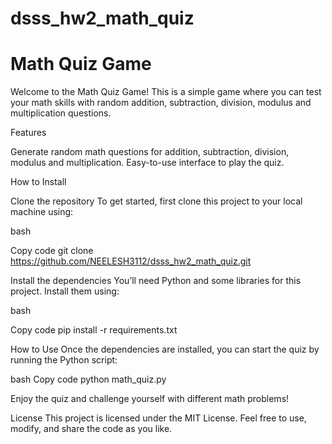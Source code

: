 # dsss_hw2_math_quiz

# Math Quiz Game
Welcome to the Math Quiz Game! This is a simple game where you can test your math skills with random addition, subtraction, division, modulus and multiplication questions.

Features

Generate random math questions for addition, subtraction, division, modulus and multiplication.
Easy-to-use interface to play the quiz.


How to Install

Clone the repository
To get started, first clone this project to your local machine using:

bash

Copy code
git clone https://github.com/NEELESH3112/dsss_hw2_math_quiz.git

Install the dependencies
You’ll need Python and some libraries for this project. Install them using:

bash

Copy code
pip install -r requirements.txt

How to Use
Once the dependencies are installed, you can start the quiz by running the Python script:

bash
Copy code
python math_quiz.py

Enjoy the quiz and challenge yourself with different math problems!

License
This project is licensed under the MIT License. Feel free to use, modify, and share the code as you like.
